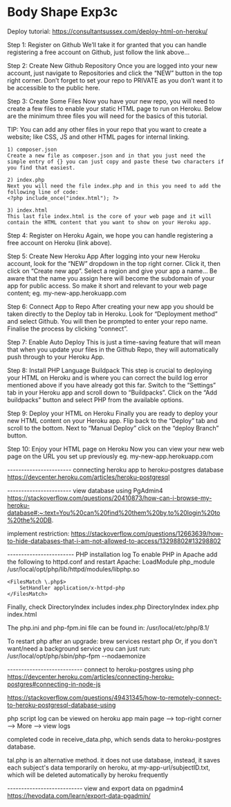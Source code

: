 # Body Shape Exp3c
Deploy tutorial: https://consultantsussex.com/deploy-html-on-heroku/

Step 1: Register on Github
We’ll take it for granted that you can handle registering a free account on Github, just follow the link above…

Step 2: Create New Github Repository
Once you are logged into your new account, just navigate to Repositories and click the “NEW” button in the top right corner. Don’t forget to set your repo to PRIVATE as you don’t want it to be accessible to the public here.

Step 3: Create Some Files
Now you have your new repo, you will need to create a few files to enable your static HTML page to run on Heroku. Below are the minimum three files you will need for the basics of this tutorial.

TIP: You can add any other files in your repo that you want to create a website; like CSS, JS and other HTML pages for internal linking.

	1) composer.json
	Create a new file as composer.json and in that you just need the simple entry of {} you can just copy and paste these two characters if you find that easiest.

	2) index.php
	Next you will need the file index.php and in this you need to add the following line of code:
	<?php include_once("index.html"); ?>
	
	3) index.html
	This last file index.html is the core of your web page and it will contain the HTML content that you want to show on your Heroku app.

Step 4: Register on Heroku
Again, we hope you can handle registering a free account on Heroku (link above).

Step 5: Create New Heroku App
After logging into your new Heroku account, look for the “NEW” dropdown in the top right corner. Click it, then click on “Create new app”. Select a region and give your app a name… Be aware that the name you assign here will become the subdomain of your app for public access. So make it short and relevant to your web page content; eg. my-new-app.herokuapp.com

Step 6: Connect App to Repo
After creating your new app you should be taken directly to the Deploy tab in Heroku. Look for “Deployment method” and select Github. You will then be prompted to enter your repo name. Finalise the process by clicking “connect”.

Step 7: Enable Auto Deploy
This is just a time-saving feature that will mean that when you update your files in the Github Repo, they will automatically push through to your Heroku App.

Step 8: Install PHP Language Buildpack
This step is crucial to deploying your HTML on Heroku and is where you can correct the build log error mentioned above if you have already got this far. Switch to the “Settings” tab in your Heroku app and scroll down to “Buildpacks”. Click on the “Add buildpacks” button and select PHP from the available options.

Step 9: Deploy your HTML on Heroku
Finally you are ready to deploy your new HTML content on your Heroku app. Flip back to the “Deploy” tab and scroll to the bottom. Next to “Manual Deploy” click on the “deploy Branch” button.

Step 10: Enjoy your HTML page on Heroku
Now you can view your new web page on the URL you set up previously eg. my-new-app.herokuapp.com

----------------------- connecting heroku app to heroku-postgres database
https://devcenter.heroku.com/articles/heroku-postgresql 


----------------------- view database using PgAdmin4
https://stackoverflow.com/questions/20410873/how-can-i-browse-my-heroku-database#:~:text=You%20can%20find%20them%20by,to%20login%20to%20the%20DB. 

implement restriction: https://stackoverflow.com/questions/12663639/how-to-hide-databases-that-i-am-not-allowed-to-access/13298802#13298802




------------------------ PHP installation log
To enable PHP in Apache add the following to httpd.conf and restart Apache:
    LoadModule php_module /usr/local/opt/php/lib/httpd/modules/libphp.so

    <FilesMatch \.php$>
        SetHandler application/x-httpd-php
    </FilesMatch>

Finally, check DirectoryIndex includes index.php
    DirectoryIndex index.php index.html

The php.ini and php-fpm.ini file can be found in:
    /usr/local/etc/php/8.1/

To restart php after an upgrade:
  brew services restart php
Or, if you don't want/need a background service you can just run:
  /usr/local/opt/php/sbin/php-fpm --nodaemonize

--------------------------- connect to heroku-postgres using php
https://devcenter.heroku.com/articles/connecting-heroku-postgres#connecting-in-node-js

https://stackoverflow.com/questions/49431345/how-to-remotely-connect-to-heroku-postgresql-database-using

php script log can be viewed on heroku app main page --> top-right corner --> More --> view logs

completed code in receive_data.php, which sends data to heroku-postgres database.

tal.php is an alternative method. it does not use database, instead, it saves each subject's data temporarily on heroku, at my-app-url/subjectID.txt, which will be deleted automatically by heroku frequently

--------------------------- view and export data on pgadmin4
https://hevodata.com/learn/export-data-pgadmin/

  